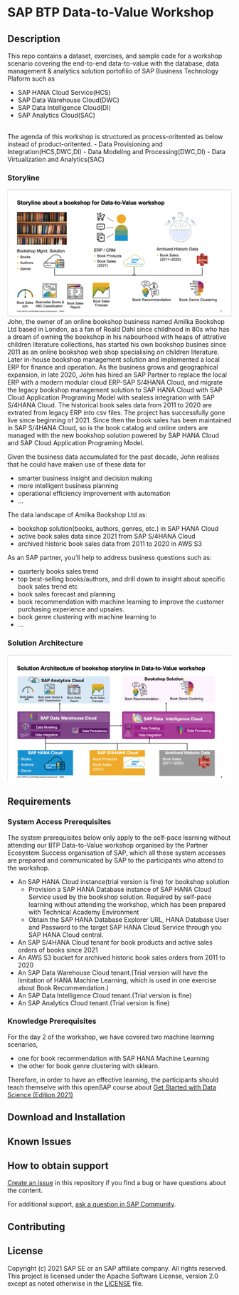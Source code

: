 # SAP BTP Data-to-Value Workshop

## Description
This repo contains a dataset, exercises, and sample code for a workshop scenario covering the end-to-end data-to-value with the database, data management & analytics solution portofilio of SAP Business Technology Plaform such as 
- SAP HANA Cloud Service(HCS) 
- SAP Data Warehouse Cloud(DWC)
- SAP Data Intelligence Cloud(DI)
- SAP Analytics Cloud(SAC)
<br/>  
The agenda of this workshop is structured as process-oritented as below instead of product-oritented.
- Data Provisioning and Integration(HCS,DWC,DI)
- Data Modeling and Processing(DWC,DI)
- Data Virtualization and Analytics(SAC) 

### Storyline
![Bookshop Data-to-Value Storyline](resources/bookshop-d2v-storyline.png)
John, the owner of an online bookshop business named Amilka Bookshop Ltd based in London, as a fan of Roald Dahl since childhood in 80s who has a dream of owning the bookshop in his nabourhood with heaps of attrative children literature collections, has started his own bookshop busines since 2011 as an online bookshop web shop specialising on children literature. Later in-house bookshop management solution and implemented a local ERP for finance and operation. As the business grows and geographical expansion, in late 2020, John has hired an SAP Partner to replace the local ERP with a modern modular cloud ERP-SAP S/4HANA Cloud, and migrate the legacy bookshop management solution to SAP HANA Cloud with SAP Cloud Application Programing Model with sealess integration with SAP S/4HANA Cloud. The historical book sales data from 2011 to 2020 are extrated from legacy ERP into csv files. The project has successfully gone live since beginning of 2021. Since then the book sales has been maintained in SAP S/4HANA Cloud, so is the book catalog and online orders are managed with the new bookshop solution powered by SAP HANA Cloud and SAP Cloud Application Programing Model.  <br/>

Given the business data accumulated for the past decade, John realises that he could have maken use of these data for 
- smarter business insight and decision making 
- more intelligent business planning
- operational efficiency improvement with automation 
- ...

The data landscape of Amilka Bookshop Ltd as:
- bookshop solution(books, authors, genres, etc.) in SAP HANA Cloud
- active book sales data since 2021 from SAP S/4HANA Cloud
- archived historic book sales data from 2011 to 2020 in AWS S3

As an SAP partner, you’ll help to address business questions such as:
- quarterly books sales trend
- top best-selling books/authors, and drill down to insight about specific book sales trend etc
- book sales forecast and planning
- book recommendation with machine learning to improve the customer purchasing experience and upsales.
- book genre clustering with machine learning to  
- ...

### Solution Architecture
![Bookshop Data-to-Value Solution Architecture](resources/bookshop-d2v-architecture.png)

## Requirements
### System Access Prerequisites
The system prerequisites below only apply to the self-pace learning without attending our BTP Data-to-Value workshop organised by the Partner Ecosystem Success organisation of SAP, which all these system accesses are prepared and communicated by SAP to the participants who attend to the workshop.
- An SAP HANA Cloud instance(trial version is fine) for bookshop solution
    - Provision a SAP HANA Database instance of SAP HANA Cloud Service used by the bookshop solution. Required by self-pace learning without attending the workshop, which has been prepared with Technical Academy Environment
    - Obtain the SAP HANA Database Explorer URL, HANA Database User and Password to the target SAP HANA Cloud Service through you SAP HANA Cloud central.
- An SAP S/4HANA Cloud tenant for book products and active sales orders of books since 2021
- An AWS S3 bucket for archived historic book sales orders from 2011 to 2020
- An SAP Data Warehouse Cloud tenant.(Trial version will have the limitation of HANA Machine Learning, which is used in one exercise about Book Recommendation.)
- An SAP Data Intelligence Cloud tenant.(Trial version is fine)
- An SAP Analytics Cloud tenant.(Trial version is fine)

### Knowledge Prerequisites
For the day 2 of the workshop, we have covered two machine learning scenarios, 
- one for book recommendation with SAP HANA Machine Learning 
- the other for book genre clustering with sklearn. 

Therefore, in order to have an effective learning, the participants should teach themselve with this openSAP course about [Get Started with Data Science (Edition 2021)](https://open.sap.com/courses/ds3)

## Download and Installation

## Known Issues

## How to obtain support

[Create an issue](https://github.com/SAP-samples/<repository-name>/issues) in this repository if you find a bug or have questions about the content.
 
For additional support, [ask a question in SAP Community](https://answers.sap.com/questions/ask.html).

## Contributing

## License
Copyright (c) 2021 SAP SE or an SAP affiliate company. All rights reserved. This project is licensed under the Apache Software License, version 2.0 except as noted otherwise in the [LICENSE](LICENSES/Apache-2.0.txt) file.
